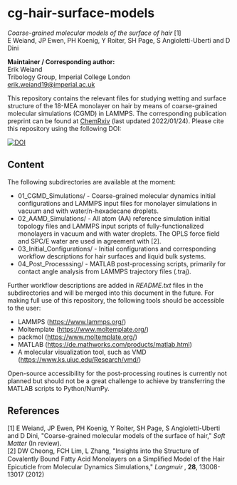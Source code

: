 # cg-hair-surface-models
*Coarse-grained molecular models of the surface of hair* [1]  
E Weiand, JP Ewen, PH Koenig, Y Roiter, SH Page, S Angioletti-Uberti and D Dini

**Maintainer / Corresponding author:**  
Erik Weiand  
Tribology Group, Imperial College London  
erik.weiand19@imperial.ac.uk  

This repository contains the relevant files for studying wetting and surface structure of the 18-MEA monolayer on hair by means of coarse-grained molecular simulations (CGMD) in LAMMPS. The corresponding publication preprint can be found at [ChemRxiv](https://doi.org/10.26434/chemrxiv-2021-7jpc1 "ChemRxiv") (last updated 2022/01/24). Please cite this repository using the following DOI:


[![DOI](https://zenodo.org/badge/421338855.svg)](https://zenodo.org/badge/latestdoi/421338855)


## Content
The following subdirectories are available at the moment:
- 01_CGMD_Simulations/ - Coarse-grained molecular dynamics initial configurations and LAMMPS input files for monolayer simulations in vacuum and with water/n-hexadecane droplets.
- 02_AAMD_Simulations/ - All atom (AA) reference simulation initial topology files and LAMMPS input scripts of fully-functionalized monolayers in vacuum and with water droplets. The OPLS force field and SPC/E water are used in agreement with [2].
- 03_Initial_Configurations/ - Initial configurations and corresponding workflow descriptions for hair surfaces and liquid bulk systems.
- 04_Post_Processsing/ - MATLAB post-processing scripts, primarily for contact angle analysis from LAMMPS trajectory files (.traj).

Further workflow descriptions are added in *README.txt* files in the subdirectories and will be merged into this document in the future. For making full use of this repository, the following tools should be accessible to the user:
- LAMMPS (https://www.lammps.org/)
- Moltemplate (https://www.moltemplate.org/)
- packmol (https://www.moltemplate.org/)
- MATLAB (https://de.mathworks.com/products/matlab.html)
- A molecular visualization tool, such as VMD (https://www.ks.uiuc.edu/Research/vmd/)

Open-source accessibility for the post-processing routines is currently not planned but should not be a great challenge to achieve by transferring the MATLAB scripts to Python/NumPy.

## References
[1] E Weiand, JP Ewen, PH Koenig, Y Roiter, SH Page, S Angioletti-Uberti and D Dini, "Coarse-grained molecular models of the surface of hair," *Soft Matter* (In review).  
[2] DW Cheong, FCH Lim, L Zhang, "Insights into the Structure of Covalently Bound Fatty Acid Monolayers on a Simpliﬁed Model of the Hair Epicuticle from Molecular Dynamics Simulations," *Langmuir* , **28**, 13008-13017 (2012)
